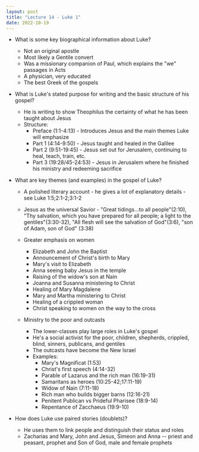 ```yaml
---
layout: post
title: "Lecture 14 - Luke 1"
date: 2022-10-19
---
```


* What is some key biographical information about Luke?
    * Not an original apostle
    * Most likely a Gentile convert
    * Was a missionary companion of Paul, which explains the "we" passages in Acts
    * A physician, very educated
    * The best Greek of the gospels

* What is Luke's stated purpose for writing and the basic structure of his gospel?
    * He is writing to show Theophilus the certainty of what he has been taught about Jesus
    * Structure:
        * Preface (1:1-4:13) - Introduces Jesus and the main themes Luke will emphasize
        * Part 1 (4:14-9:50) - Jesus taught and healed in the Galilee
        * Part 2 (9:51-19:45) - Jesus set out for Jerusalem, continuing to heal, teach, train, etc.
        * Part 3 (19:28/45-24:53) - Jesus in Jerusalem where he finished his ministry and redeeming sacrifice

* What are key themes (and examples) in the gospel of Luke?
    * A polished literary account - he gives a lot of explanatory details - see Luke 1:5;2:1-2;3:1-2
    * Jesus as the universal Savior - "Great tidings...to all people"(2:10), "Thy salvation, which you have prepared for all people; a light to the gentiles"(3:30-32), "All flesh will see the salvation of God"(3:6), "son of Adam, son of God" (3:38)
    * Greater emphasis on women
        * Elizabeth and John the Baptist
        * Announcement of Christ's birth to Mary
        * Mary's visit to Elizabeth
        * Anna seeing baby Jesus in the temple
        * Raising of the widow's son at Nain
        * Joanna and Susanna ministering to Christ
        * Healing of Mary Magdalene
        * Mary and Martha ministering to Christ
        * Healing of a crippled woman
        * Christ speaking to women on the way to the cross

    * Ministry to the poor and outcasts
        * The lower-classes play large roles in Luke's gospel
        * He's a social activist for the poor, children, shepherds, crippled, blind, sinners, publicans, and gentiles
        * The outcasts have become the New Israel
        * Examples:
            * Mary's Magnificat (1:53)
            * Christ's first speech (4:14-32)
            * Parable of Lazarus and the rich man (16:19-31)
            * Samaritans as heroes (10:25-42;17:11-19)
            * Widow of Nain (7:11-18)
            * Rich man who builds bigger barns (12:16-21)
            * Penitent Publican vs Prideful Pharisee (18:9-14)
            * Repentance of Zacchaeus (19:9-10)

* How does Luke use paired stories (doublets)?
    * He uses them to link people and distinguish their status and roles
    * Zacharias and Mary, John and Jesus, Simeon and Anna -- priest and peasant, prophet and Son of God, male and female prophets